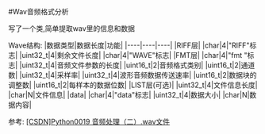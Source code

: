 #Wav音频格式分析

写了一个类,简单提取wav里的信息和数据

Wave结构:
|数据类型|数据长度|功能|
|----|----|----|
|RIFF层|
|char|4|"RIFF"标志|
|uint32_t|4|剩余文件长度|
|char|4|"WAVE"标志|
|FMT层|
|char|4|"fmt "标志|
|uint32_t|4|音频文件参数的长度|
|uint16_t|2|音频格式类别|
|uint16_t|2|通道数|
|uint32_t|4|采样率|
|uint32_t|4|波形音频数据传送速率|
|uint16_t|2|数据块的调整数|
|uint16_t|2|每样本的数据位数|
|LIST层(可选)|
|uint32_t|4|文件信息长度|
|char|N|文件信息|
|data|
|char|4|"data"标志|
|uint32_t|4|数据大小|
|char|N|数据内容|

参考:
[[CSDN]Python0019 音频处理（二）.wav文件](https://blog.csdn.net/Moluth/article/details/79820978)